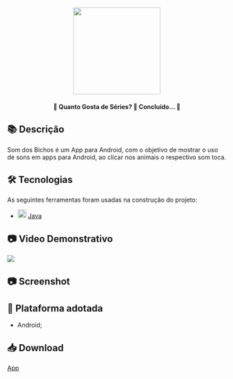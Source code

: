 <h1 align="center">
   <img src="https://firebasestorage.googleapis.com/v0/b/apostas-e1af2.appspot.com/o/java%2Fseries%2Fmuito.png?alt=media&token=ac78fefc-4fac-4985-8aad-cb05d518f023" width="200">
</h1>

<h4 align="center"> 
	🚧 Quanto Gosta de Séries? 🚀 Concluido...  🚧
</h4>

## 📚 Descrição
Som dos Bichos é um App para Android, com o objetivo de mostrar o uso de sons em apps para Android, ao clicar nos animais o respectivo som toca.

## 🛠 Tecnologias

As seguintes ferramentas foram usadas na construção do projeto:

- <img src="https://cdn.jsdelivr.net/gh/devicons/devicon/icons/java/java-original.svg" height="20" width="20"/> [Java](https://www.java.com/pt-BR/)


## 📷 Video Demonstrativo
<div>
<a href="https://youtu.be/JzqCndq-qWk" target="_blank"><img src="https://img.shields.io/badge/YouTube-FF0000?style=for-the-badge&logo=youtube&logoColor=white" target="_blank"></a>
</div>

## 📷 Screenshot


## 📱 Plataforma adotada

  - Android;

## 📥 Download
[App](https://drive.google.com/file/d/1jV85wnCP8E8eNkJvEUOLL_o8u-71YT08/view?usp=sharing)
